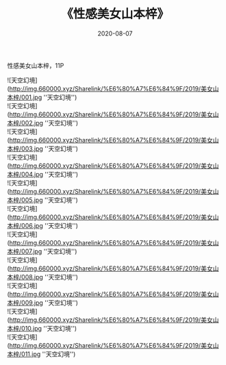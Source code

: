 ﻿---
layout: post
title:  《性感美女山本梓》
date:   2020-08-07
img: http://img.660000.xyz/Sharelink/%E6%80%A7%E6%84%9F/2019/美女山本梓/000.jpg
categories: [美女, 性感, 泳衣]
---

性感美女山本梓，11P

![天空幻境](http://img.660000.xyz/Sharelink/%E6%80%A7%E6%84%9F/2019/美女山本梓/001.jpg ''天空幻境'') <br>
![天空幻境](http://img.660000.xyz/Sharelink/%E6%80%A7%E6%84%9F/2019/美女山本梓/002.jpg ''天空幻境'') <br>
![天空幻境](http://img.660000.xyz/Sharelink/%E6%80%A7%E6%84%9F/2019/美女山本梓/003.jpg ''天空幻境'') <br>
![天空幻境](http://img.660000.xyz/Sharelink/%E6%80%A7%E6%84%9F/2019/美女山本梓/004.jpg ''天空幻境'') <br>
![天空幻境](http://img.660000.xyz/Sharelink/%E6%80%A7%E6%84%9F/2019/美女山本梓/005.jpg ''天空幻境'') <br>
![天空幻境](http://img.660000.xyz/Sharelink/%E6%80%A7%E6%84%9F/2019/美女山本梓/006.jpg ''天空幻境'') <br>
![天空幻境](http://img.660000.xyz/Sharelink/%E6%80%A7%E6%84%9F/2019/美女山本梓/007.jpg ''天空幻境'') <br>
![天空幻境](http://img.660000.xyz/Sharelink/%E6%80%A7%E6%84%9F/2019/美女山本梓/008.jpg ''天空幻境'') <br>
![天空幻境](http://img.660000.xyz/Sharelink/%E6%80%A7%E6%84%9F/2019/美女山本梓/009.jpg ''天空幻境'') <br>
![天空幻境](http://img.660000.xyz/Sharelink/%E6%80%A7%E6%84%9F/2019/美女山本梓/010.jpg ''天空幻境'') <br>
![天空幻境](http://img.660000.xyz/Sharelink/%E6%80%A7%E6%84%9F/2019/美女山本梓/011.jpg ''天空幻境'') <br>
